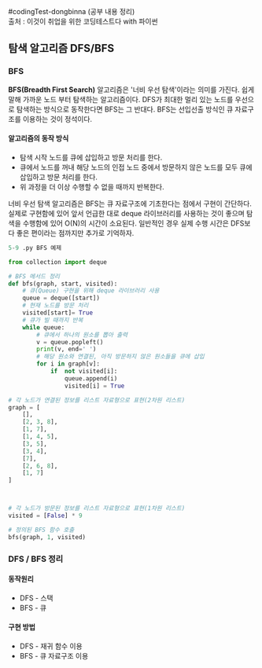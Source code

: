 #codingTest-dongbinna
(공부 내용 정리)
<br>출처 : 이것이 취업을 위한 코딩테스트다 with 파이썬

## 탐색 알고리즘 DFS/BFS

### BFS

**BFS(Breadth First Search)** 알고리즘은 '너비 우선 탐색'이라는 의미를 가진다.
쉽게 말해 가까운 노드 부터 탐색하는 알고리즘이다. DFS가 최대한 멀리 있는 노드를 우선으로 탐색하는 방식으로 동작한다면
BFS는 그 반대다. BFS는 선입선출 방식인 큐 자료구조를 이용하는 것이 정석이다.

#### 알고리즘의 동작 방식
* 탐색 시작 노드를 큐에 삽입하고 방문 처리를 한다.
* 큐에서 노드를 꺼내 해당 노드의 인접 노드 중에서 방문하지 않은 노드를 모두 큐에 삽입하고 방문 처리를 한다.
* 위 과정을 더 이상 수행할 수 없을 때까지 반복한다.

너비 우선 탐색 알고리즘은 BFS는 큐 자료구조에 기초한다는 점에서 구현이 간단하다.
실제로 구현함에 있어 앞서 언급한 대로 deque 라이브러리를 사용하는 것이 좋으며 
탐색을 수행함에 있어 O(N)의 시간이 소요된다.
일반적인 경우 실제 수행 시간은 DFS보다 좋은 편이라는 점까지만 추가로 기억하자.

```python
5-9 .py BFS 예제

from collection import deque

# BFS 메서드 정리
def bfs(graph, start, visited):
    # 큐(Queue) 구현을 위해 deque 라이브러리 사용
    queue = deque([start])
    # 현재 노드를 방문 처리
    visited[start]= True
    # 큐가 빌 때까지 반복
    while queue:
        # 큐에서 하나의 원소를 뽑아 출력
        v = queue.popleft()
        print(v, end=' ')
        # 해당 원소와 연결된, 아직 방문하지 않은 원소들을 큐에 삽입
        for i in graph[v]:
            if  not visited[i]:
                queue.append(i)
                visited[i] = True

# 각 노드가 연결된 정보를 리스트 자료형으로 표현(2차원 리스트)
graph = [
    [],
    [2, 3, 8],
    [1, 7],
    [1, 4, 5],
    [3, 5],
    [3, 4],
    [7],
    [2, 6, 8],
    [1, 7]
]



# 각 노드가 방문된 정보를 리스트 자료형으로 표현(1차원 리스트)
visited = [False] * 9

# 정의된 BFS 함수 호출
bfs(graph, 1, visited)
```

### DFS / BFS 정리
#### 동작원리
* DFS - 스택
* BFS - 큐

#### 구현 방법
* DFS - 재귀 함수 이용
* BFS - 큐 자료구조 이용

